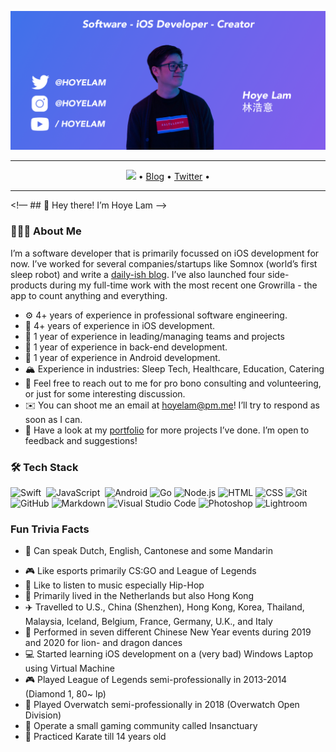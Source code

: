 ![](Banner.png)

---

<p align="center">
  <a href="https://twitter.com/intent/follow?screen_name=hoyelam&tw_p=followbutton"><img src="https://img.shields.io/twitter/follow/hoyelam?label=%40hoyelam&style=social"></a>  •
  <a href="https://hoyelam.icom">Blog</a> •
  <a href="https://twitter.com/intent/follow?screen_name=hoyelam&tw_p=followbutton">Twitter</a> •
</p>

---

<!— ## 👋 Hey there! I’m Hoye Lam —>

### 👨🏻‍💻 About Me
I’m a software developer that is primarily focussed on iOS development for now. I’ve worked for several companies/startups like Somnox (world’s first sleep robot) and write a [daily-ish blog](https://hoyelam.com). I’ve also launched four side-products during my full-time work with the most recent one Growrilla - the app to count anything and everything.

- ⚙️ 4+ years of experience in professional software engineering.
- 📱 4+ years of experience in iOS development.
- 👔 1 year of experience in leading/managing teams and projects
- 📡 1 year of experience in back-end development.
- 🤖 1 year of experience in Android development.
- 🏔️ Experience in industries: Sleep Tech, Healthcare, Education, Catering
- 💬 Feel free to reach out to me for pro bono consulting and volunteering, or just for some interesting discussion.
- ✉️ You can shoot me an email at hoyelam@pm.me! I’ll try to respond as soon as I can.
- 📄 Have a look at my [portfolio](https://hoyelam.com/portfolio/) for more projects I’ve done. I’m open to feedback and suggestions!

### 🛠 Tech Stack
![Swift](https://img.shields.io/badge/-Swift-05122A?style=flat&logo=swift)&nbsp;
![JavaScript](https://img.shields.io/badge/-JavaScript-05122A?style=flat&logo=javascript)&nbsp;
![Android](https://img.shields.io/badge/-Android-05122A?style=flat&logo=android)
![Go](https://img.shields.io/badge/-Go-05122A?style=flat&logo=Go)
![Node.js](https://img.shields.io/badge/-Node.js-05122A?style=flat&logo=node.js)
![HTML](https://img.shields.io/badge/-HTML-05122A?style=flat&logo=HTML5)
![CSS](https://img.shields.io/badge/-CSS-05122A?style=flat&logo=CSS3&logoColor=1572B6)
![Git](https://img.shields.io/badge/-Git-05122A?style=flat&logo=git)
![GitHub](https://img.shields.io/badge/-GitHub-05122A?style=flat&logo=github)
![Markdown](https://img.shields.io/badge/-Markdown-05122A?style=flat&logo=markdown)
![Visual Studio Code](https://img.shields.io/badge/-Visual%20Studio%20Code-05122A?style=flat&logo=visual-studio-code&logoColor=007ACC)
![Photoshop](https://img.shields.io/badge/-Photoshop-05122A?style=flat&logo=adobe-photoshop)
![Lightroom](https://img.shields.io/badge/-lightroom-05122A?style=flat&logo=adobe-lightroom)

### Fun Trivia Facts
- 💬 Can speak Dutch, English, Cantonese and some Mandarin
* 🎮 Like esports primarily CS:GO and League of Legends
* 🎵 Like to listen to music especially Hip-Hop
* 🏡 Primarily lived in the Netherlands but also Hong Kong
* ✈️ Travelled to U.S., China (Shenzhen), Hong Kong, Korea, Thailand, Malaysia, Iceland, Belgium, France, Germany, U.K., and Italy
* 🦁 Performed in seven different Chinese New Year events during 2019 and 2020 for lion- and dragon dances
* 💻 Started learning iOS development on a (very bad) Windows Laptop using Virtual Machine
* 🎮 Played League of Legends semi-professionally in 2013-2014 (Diamond 1, 80~ lp)
* 🔫 Played Overwatch semi-professionally in 2018 (Overwatch Open Division)
* 🧨 Operate a small gaming community called Insanctuary
* 🥋 Practiced Karate till 14 years old

